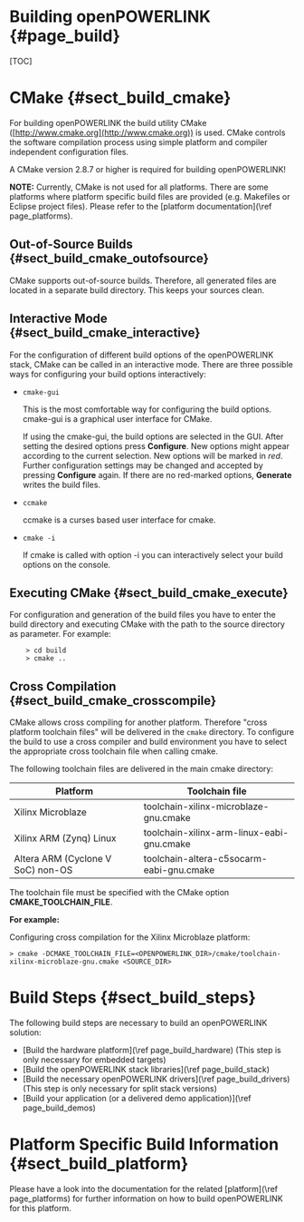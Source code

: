Building openPOWERLINK {#page_build}
======================

[TOC]

# CMake {#sect_build_cmake}

For building openPOWERLINK the build utility CMake
([http://www.cmake.org](http://www.cmake.org)) is used. CMake controls the
software compilation process using simple platform and compiler independent
configuration files.

A CMake version 2.8.7 or higher is required for building openPOWERLINK!

__NOTE:__ Currently, CMake is not used for all platforms. There are some platforms
where platform specific build files are provided (e.g. Makefiles or Eclipse
project files). Please refer to the [platform documentation](\ref page_platforms).

## Out-of-Source Builds {#sect_build_cmake_outofsource}

CMake supports out-of-source builds. Therefore, all generated files are located
in a separate build directory. This keeps your sources clean.

## Interactive Mode {#sect_build_cmake_interactive}

For the configuration of different build options of the openPOWERLINK stack,
CMake can be called in an interactive mode. There are three possible ways for
configuring your build options interactively:

* `cmake-gui`

  This is the most comfortable way for configuring the build options. cmake-gui
  is a graphical user interface for CMake.

  If using the cmake-gui, the build options are selected in the GUI. After
  setting the desired options press __Configure__. New options might appear
  according to the current selection. New options will be marked in _red_.
  Further configuration settings may be changed and accepted by pressing
  __Configure__ again. If there are no red-marked options, __Generate__ writes
  the build files.

* `ccmake`

  ccmake is a curses based user interface for cmake.

* `cmake -i`

  If cmake is called with option -i you can interactively select your build
  options on the console.

## Executing CMake {#sect_build_cmake_execute}

For configuration and generation of the build files you have to enter
the build directory and executing CMake with the path to the source directory
as parameter. For example:

        > cd build
        > cmake ..

## Cross Compilation {#sect_build_cmake_crosscompile}

CMake allows cross compiling for another platform. Therefore "cross platform
toolchain files" will be delivered in the `cmake` directory. To configure
the build to use a cross compiler and build environment you have to select
the appropriate cross toolchain file when calling cmake.

The following toolchain files are delivered in the main cmake directory:

| Platform                          | Toolchain file                            |
| --------------------------------- | ----------------------------------------- |
| Xilinx Microblaze                 | toolchain-xilinx-microblaze-gnu.cmake     |
| Xilinx ARM (Zynq) Linux           | toolchain-xilinx-arm-linux-eabi-gnu.cmake |
| Altera ARM (Cyclone V SoC) non-OS | toolchain-altera-c5socarm-eabi-gnu.cmake  |

The toolchain file must be specified with the CMake option __CMAKE_TOOLCHAIN_FILE__.

__For example:__

Configuring cross compilation for the Xilinx Microblaze platform:

    > cmake -DCMAKE_TOOLCHAIN_FILE=<OPENPOWERLINK_DIR>/cmake/toolchain-xilinx-microblaze-gnu.cmake <SOURCE_DIR>

# Build Steps {#sect_build_steps}

The following build steps are necessary to build an openPOWERLINK solution:

* [Build the hardware platform](\ref page_build_hardware)
  (This step is only necessary for embedded targets)
* [Build the openPOWERLINK stack libraries](\ref page_build_stack)
* [Build the necessary openPOWERLINK drivers](\ref page_build_drivers)
  (This step is only necessary for split stack versions)
* [Build your application (or a delivered demo application)](\ref page_build_demos)

# Platform Specific Build Information {#sect_build_platform}

Please have a look into the documentation for the related [platform](\ref page_platforms)
for further information on how to build openPOWERLINK for this platform.
